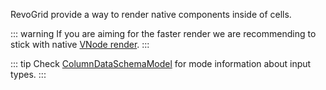 RevoGrid provide a way to render native components inside of cells.

::: warning
If you are aiming for the faster render we are recommending to stick with native <a href="../cell/renderer">VNode render</a>.
:::

::: tip
Check [ColumnDataSchemaModel](../types/TypeAlias.ColumnDataSchemaModel) for mode information about input types.
:::
